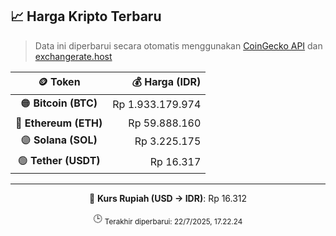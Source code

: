 

<!-- HARGA_KRIPTO -->
## 📈 Harga Kripto Terbaru

> Data ini diperbarui secara otomatis menggunakan [CoinGecko API](https://www.coingecko.com/) dan [exchangerate.host](https://exchangerate.host/)

<div align="center">

| 🪙 Token | 💰 Harga (IDR) |
|:------:|---------------:|
| 🟠 **Bitcoin (BTC)**   | Rp 1.933.179.974 |
| 🔵 **Ethereum (ETH)**  | Rp 59.888.160 |
| 🟣 **Solana (SOL)**    | Rp 3.225.175 |
| 🟢 **Tether (USDT)**   | Rp 16.317 |

---

💱 **Kurs Rupiah (USD → IDR)**: Rp 16.312

🕒 <sub>Terakhir diperbarui: 22/7/2025, 17.22.24</sub>

</div>
<!-- /HARGA_KRIPTO -->